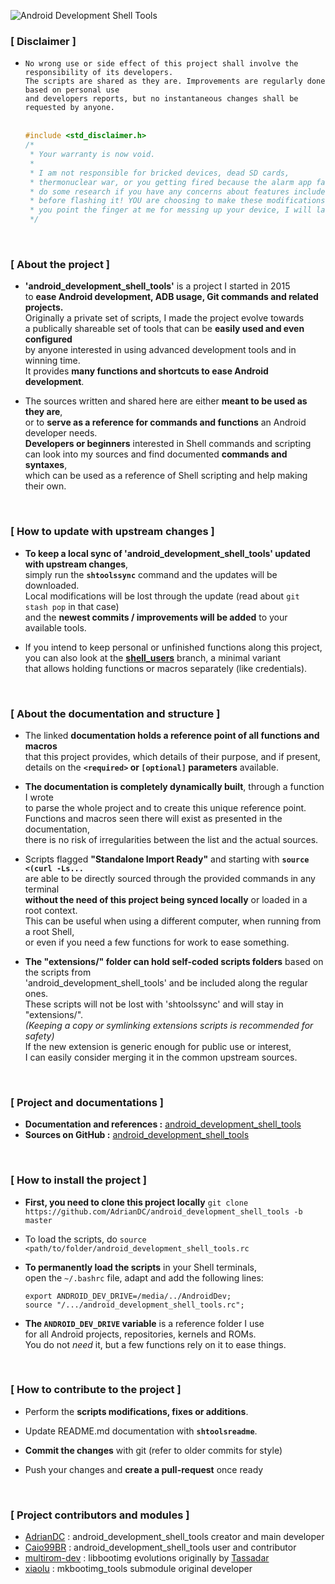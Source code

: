 <!-- Center -->
![Android Development Shell Tools](https://github.com/AdrianDC/android_development_shell_tools/raw/master/docs/assets/res/logo.png)
<!-- /Center -->


### [ __Disclaimer__ ]

<!-- Indent -->
<!-- List -->
 * `No wrong use or side effect of this project shall involve the responsibility of its developers.`
   <br />
   `The scripts are shared as they are. Improvements are regularly done based on personal use`
   <br />
   `and developers reports, but no instantaneous changes shall be requested by anyone.`
   <br />
   <br />
   ```cpp
   #include <std_disclaimer.h>
   /*
    * Your warranty is now void.
    *
    * I am not responsible for bricked devices, dead SD cards,
    * thermonuclear war, or you getting fired because the alarm app failed. Please
    * do some research if you have any concerns about features included in this ROM
    * before flashing it! YOU are choosing to make these modifications, and if
    * you point the finger at me for messing up your device, I will laugh at you.
    */
   ```
<!-- /List -->
<!-- /Indent -->

<br />

### [ __About the project__ ]

<!-- Indent -->
<!-- List -->
 * **'android_development_shell_tools'** is a project I started in 2015
   <br />
   to **ease Android development, ADB usage, Git commands and related projects.**
   <br />
   Originally a private set of scripts, I made the project evolve towards
   <br />
   a publically shareable set of tools that can be **easily used and even configured**
   <br />
   by anyone interested in using advanced development tools and in winning time.
   <br />
   It provides **many functions and shortcuts to ease Android development**.

 * The sources written and shared here are either **meant to be used as they are**,
   <br />
   or to **serve as a reference for commands and functions** an Android developer needs.
   <br />
   **Developers or beginners** interested in Shell commands and scripting
   <br />
   can look into my sources and find documented **commands and syntaxes**,
   <br />
   which can be used as a reference of Shell scripting and help making their own.
<!-- /List -->
<!-- /Indent -->

<br />

### [ __How to update with upstream changes__ ]

<!-- Indent -->
<!-- List -->
 * **To keep a local sync of 'android_development_shell_tools' updated with upstream changes**,
   <br />
   simply run the **`shtoolssync`** command and the updates will be downloaded.
   <br />
   Local modifications will be lost through the update (read about `git stash pop` in that case)
   <br />
   and the **newest commits / improvements will be added** to your available tools.

 * If you intend to keep personal or unfinished functions along this project,
   <br />
   you can also look at the **[shell_users](https://github.com/AdrianDC/android_development_shell_tools/tree/shell_users)** branch, a minimal variant
   <br />
   that allows holding functions or macros separately (like credentials).
<!-- /List -->
<!-- /Indent -->

<br />

### [ __About the documentation and structure__ ]

<!-- Indent -->
<!-- List -->
 * The linked **documentation holds a reference point of all functions and macros**
   <br />
   that this project provides, which details of their purpose, and if present,
   <br />
   details on the **`<required>` or `[optional]` parameters** available.

 * **The documentation is completely dynamically built**, through a function I wrote
   <br />
   to parse the whole project and to create this unique reference point.
   <br />
   Functions and macros seen there will exist as presented in the documentation,
   <br />
   there is no risk of irregularities between the list and the actual sources.

 * Scripts flagged **"Standalone Import Ready"** and starting with **`source <(curl -Ls...`**
   <br />
   are able to be directly sourced through the provided commands in any terminal
   <br />
   **without the need of this project being synced locally** or loaded in a root context.
   <br />
   This can be useful when using a different computer, when running from a root Shell,
   <br />
   or even if you need a few functions for work to ease something.

 * **The "extensions/" folder can hold self-coded scripts folders** based on the scripts from
   <br />
   'android_development_shell_tools' and be included along the regular ones.
   <br />
   These scripts will not be lost with 'shtoolssync' and will stay in "extensions/".
   <br />
   *(Keeping a copy or symlinking extensions scripts is recommended for safety)*
   <br />
   If the new extension is generic enough for public use or interest,
   <br />
   I can easily consider merging it in the common upstream sources.
<!-- /List -->
<!-- /Indent -->

<br />

### [ __Project and documentations__ ]

<!-- Indent -->
<!-- List -->
 * **Documentation and references :** [android_development_shell_tools](http://adriandc.github.io/android_development_shell_tools)
 * **Sources on GitHub :** [android_development_shell_tools](https://github.com/AdrianDC/android_development_shell_tools)
<!-- /List -->
<!-- /Indent -->

<br />

### [ __How to install the project__ ]

<!-- Indent -->
<!-- List -->
 * **First, you need to clone this project locally**
   `git clone https://github.com/AdrianDC/android_development_shell_tools -b master`

 * To load the scripts, do `source <path/to/folder/android_development_shell_tools.rc`

 * **To permanently load the scripts** in your Shell terminals,
   <br />
   open the `~/.bashrc` file, adapt and add the following lines:
   ```Shell
   export ANDROID_DEV_DRIVE=/media/../AndroidDev;
   source "/.../android_development_shell_tools.rc";
   ```

 * **The `ANDROID_DEV_DRIVE` variable** is a reference folder I use
   <br />
   for all Android projects, repositories, kernels and ROMs.
   <br />
   You do not *need* it, but a few functions rely on it to ease things.
<!-- /List -->
<!-- /Indent -->

<br />

### [ __How to contribute to the project__ ]

<!-- Indent -->
<!-- List -->
 * Perform the **scripts modifications, fixes or additions**.

 * Update README.md documentation with **`shtoolsreadme`**.

 * **Commit the changes** with git (refer to older commits for style)

 * Push your changes and **create a pull-request** once ready
<!-- /List -->
<!-- /Indent -->

<br />

### [ __Project contributors and modules__ ]

<!-- Indent -->
<!-- List -->
 * [AdrianDC](https://github.com/AdrianDC) : android_development_shell_tools creator and main developer
 * [Caio99BR](https://github.com/Caio99BR) : android_development_shell_tools user and contributor
 * [multirom-dev](https://github.com/multirom-dev/libbootimg/graphs/contributors) : libbootimg evolutions originally by [Tassadar](https://github.com/Tasssadar)
 * [xiaolu](https://github.com/xiaolu/mkbootimg_tools) : mkbootimg_tools submodule original developer
<!-- /List -->
<!-- /Indent -->
